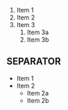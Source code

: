 1. Item 1
2. Item 2
3. Item 3
   1. Item 3a
   2. Item 3b

## SEPARATOR

* Item 1
* Item 2
  * Item 2a
  * Item 2b
